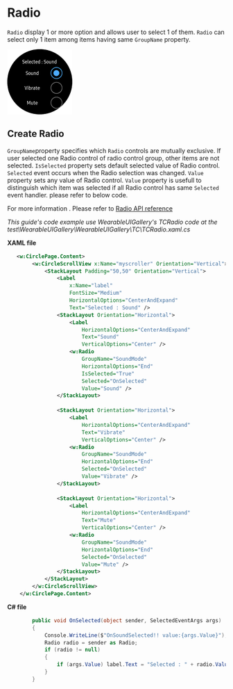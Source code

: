 # Radio
`Radio` display 1 or more option and allows user to select 1 of them.
`Radio` can select only 1 item among items having same `GroupName` property.

![radio](data/radio.png)

## Create Radio
`GroupName`property specifies which `Radio` controls are mutually exclusive. If user selected one Radio control of radio control group, other items are not selected.
`IsSelected` property sets default selected value of Radio control. `Selected` event occurs when the Radio selection was changed.
`Value` property sets any value of Radio control. `Value` property is usefull to distinguish which item was selected if all Radio control has same `Selected` event handler. please refer to below code.

For more information . Please refer to [Radio  API reference](https://github.sec.samsung.net/pages/dotnet/tizen-circular-ui/api/Tizen.Wearable.CircularUI.Forms.Radio.html)

_This guide's code example use WearableUIGallery's TCRadio code at the test\WearableUIGallery\WearableUIGallery\TC\TCRadio.xaml.cs_

**XAML file**

```xml
   <w:CirclePage.Content>
        <w:CircleScrollView x:Name="myscroller" Orientation="Vertical">
            <StackLayout Padding="50,50" Orientation="Vertical">
                <Label
                    x:Name="label"
                    FontSize="Medium"
                    HorizontalOptions="CenterAndExpand"
                    Text="Selected : Sound" />
                <StackLayout Orientation="Horizontal">
                    <Label
                        HorizontalOptions="CenterAndExpand"
                        Text="Sound"
                        VerticalOptions="Center" />
                    <w:Radio
                        GroupName="SoundMode"
                        HorizontalOptions="End"
                        IsSelected="True"
                        Selected="OnSelected"
                        Value="Sound" />
                </StackLayout>

                <StackLayout Orientation="Horizontal">
                    <Label
                        HorizontalOptions="CenterAndExpand"
                        Text="Vibrate"
                        VerticalOptions="Center" />
                    <w:Radio
                        GroupName="SoundMode"
                        HorizontalOptions="End"
                        Selected="OnSelected"
                        Value="Vibrate" />
                </StackLayout>

                <StackLayout Orientation="Horizontal">
                    <Label
                        HorizontalOptions="CenterAndExpand"
                        Text="Mute"
                        VerticalOptions="Center" />
                    <w:Radio
                        GroupName="SoundMode"
                        HorizontalOptions="End"
                        Selected="OnSelected"
                        Value="Mute" />
                </StackLayout>
            </StackLayout>
        </w:CircleScrollView>
    </w:CirclePage.Content>
```

**C# file**
```cs
        public void OnSelected(object sender, SelectedEventArgs args)
        {
            Console.WriteLine($"OnSoundSelected!! value:{args.Value}");
            Radio radio = sender as Radio;
            if (radio != null)
            {
                if (args.Value) label.Text = "Selected : " + radio.Value;
            }
        }
```
